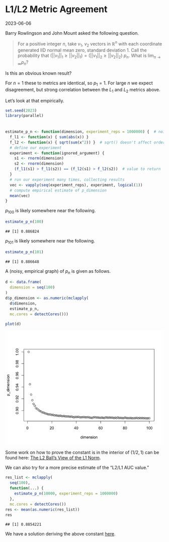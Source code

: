 L1/L2 Metric Agreement
================
2023-06-06

Barry Rowlingson and John Mount asked the following question.

> For a positive integer $n$, take $v_1$, $v_2$ vectors in
> $\mathbb{R}^n$ with each coordinate generated IID normal mean zero,
> standard deviation 1. Call the probability that
> $(||v_1||_1 \ge ||v_2||_1) = (||v_1||_2 \ge ||v_2||_2)$ $p_n$. What is
> $\lim_{n \rightarrow \infty} p_n$?

Is this an obvious known result?

For $n = 1$ these to metrics are identical, so $p_1 = 1$. For large $n$
we expect disagreement, but strong correlation between the $L_1$ and
$L_2$ metrics above.

Let’s look at that empirically.

``` r
set.seed(2023)
library(parallel)


estimate_p_n <- function(dimension, experiment_reps = 1000000) {  # noisy empirical estimate
  f_l1 <- function(x) { sum(abs(x)) }
  f_l2 <- function(x) { sqrt(sum(x^2)) }  # sqrt() doesn't affect order, so could leave it out.
  # define our experiment
  experiment <- function(ignored_argument) { 
    s1 <- rnorm(dimension)
    s2 <- rnorm(dimension)
    (f_l1(s1) > f_l1(s2)) == (f_l2(s1) > f_l2(s2))  # value to return
  }
  # run our experiment many times, collecting results
  vec <- vapply(seq(experiment_reps), experiment, logical(1))
  # compute empirical estimate of p_dimension
  mean(vec)
}
```

$p_{100}$ is likely somewhere near the following.

``` r
estimate_p_n(100)
```

    ## [1] 0.886824

$p_{101}$ is likely somewhere near the following.

``` r
estimate_p_n(101)
```

    ## [1] 0.886648

A (noisy, empirical graph) of $p_n$ is given as follows.

``` r
d <- data.frame(
  dimension = seq(100)
)
d$p_dimension <- as.numeric(mclapply(
  d$dimension, 
  estimate_p_n, 
  mc.cores = detectCores()))
```

``` r
plot(d)
```

![](exp_l2_files/figure-gfm/unnamed-chunk-5-1.png)<!-- -->

Some work on how to prove the constant is in the interior of $(1/2, 1)$
can be found here: [The L2 Ball’s View of the L1
Norm](https://github.com/WinVector/Examples/blob/main/L1L2/L1L2.ipynb).

We can also try for a more precise estimate of the “L2/L1 AUC value.”

``` r
res_list <- mclapply(
  seq(100),
  function(...) {
    estimate_p_n(10000, experiment_reps = 1000000)
  },
  mc.cores = detectCores())
res <- mean(as.numeric(res_list))
res
```

    ## [1] 0.8854221

We have a solution deriving the above constant [here](https://github.com/WinVector/Examples/blob/main/L1L2/L1L2.ipynb).
